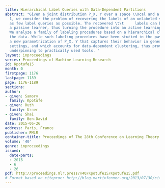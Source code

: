 ```yaml
---
title: Hierarchical Label Queries with Data-Dependent Partitions
abstract: "Given a joint distribution P_X, Y over a space \\Xcal and a label set \\Ycal=\\braces0,
  1, we consider the problem of recovering the labels of an unlabeled sample with
  as few label queries as possible. The recovered \t\t     labels can be passed to
  a passive learner, thus turning the procedure into an active learning approach.
  We analyze a family of labeling procedures based on a hierarchical clustering of
  the data. While such labeling procedures have been studied in the past, we provide
  a new parametrization of P_X, Y that captures their behavior in general low-noise
  settings, and which accounts for data-dependent clustering, thus providing new theoretical
  underpinning to practically used tools. "
layout: inproceedings
series: Proceedings of Machine Learning Research
id: Kpotufe15
month: 0
firstpage: 1176
lastpage: 1189
page: 1176-1189
sections: 
author:
- given: Samory
  family: Kpotufe
- given: Ruth
  family: Urner
- given: Shai
  family: Ben-David
date: 2015-06-26
address: Paris, France
publisher: PMLR
container-title: Proceedings of The 28th Conference on Learning Theory
volume: '40'
genre: inproceedings
issued:
  date-parts:
  - 2015
  - 6
  - 26
pdf: http://proceedings.mlr.press/v40/Kpotufe15/Kpotufe15.pdf
# Format based on citeproc: http://blog.martinfenner.org/2013/07/30/citeproc-yaml-for-bibliographies/
---
```

